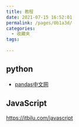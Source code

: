 ```yaml
---
title: 教程
date: 2021-07-15 16:52:01
permalink: /pages/0b1a3d/
categories:
  - 收藏夹
tags:
  
---
```






## python

-  [pandas中文网](https://www.pypandas.cn//)

## JavaScript

https://itbilu.com/javascript

